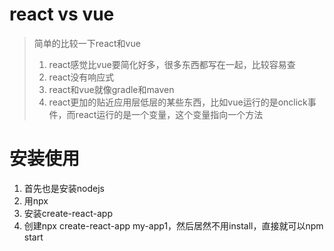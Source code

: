 # react vs vue
> 简单的比较一下react和vue
> 1. react感觉比vue要简化好多，很多东西都写在一起，比较容易查
> 2. react没有响应式
> 3. react和vue就像gradle和maven
> 4. react更加的贴近应用层低层的某些东西，比如vue运行的是onclick事件，而react运行的是一个变量，这个变量指向一个方法

# 安装使用
1. 首先也是安装nodejs
2. 用npx
3. 安装create-react-app
4. 创建npx create-react-app my-app1，然后居然不用install，直接就可以npm start

